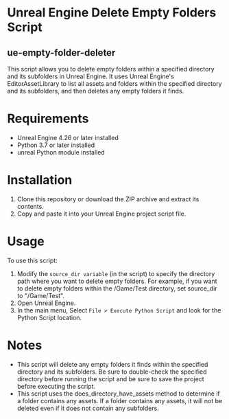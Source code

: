 # Unreal Engine Delete Empty Folders Script
## ue-empty-folder-deleter

This script allows you to delete empty folders within a specified directory and its subfolders in Unreal Engine. It uses Unreal Engine's EditorAssetLibrary to list all assets and folders within the specified directory and its subfolders, and then deletes any empty folders it finds.

# Requirements 
* Unreal Engine 4.26 or later installed
* Python 3.7 or later installed
* unreal Python module installed

# Installation
1. Clone this repository or download the ZIP archive and extract its contents.
2. Copy and paste it into your Unreal Engine project script file.

# Usage
To use this script:

1. Modify the ```source_dir variable``` (in the script) to specify the directory path where you want to delete empty folders. For example, if you want to delete empty folders within the /Game/Test directory, set source_dir to "/Game/Test".
2. Open Unreal Engine.
3. In the main menu, Select ``` File > Execute Python Script ``` and look for the Python Script location. 

# Notes
* This script will delete any empty folders it finds within the specified directory and its subfolders. Be sure to double-check the specified directory before running the script and be sure to save the project before executing the script.
* This script uses the does_directory_have_assets method to determine if a folder contains any assets. If a folder contains any assets, it will not be deleted even if it does not contain any subfolders.
